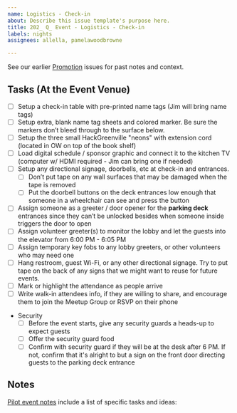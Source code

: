 ```yaml
---
name: Logistics - Check-in
about: Describe this issue template's purpose here.
title: 202_ Q_ Event - Logistics - Check-in
labels: nights
assignees: allella, pamelawoodbrowne

---
```


See our earlier [Promotion](https://github.com/hackgvl/nights/issues?q=check-in+in%3Atitle+is%3Aissue) issues for past notes and context.

## Tasks (At the Event Venue)
- [ ] Setup a check-in table with pre-printed name tags (Jim will bring name tags)
- [ ] Setup extra, blank name tag sheets and colored marker. Be sure the markers don’t bleed through to the surface below.
- [ ] Setup the three small HackGreenville "neons" with extension cord (located in OW on top of the book shelf)
- [ ] Load digital schedule / sponsor graphic and connect it to the kitchen TV (computer w/ HDMI required  - Jim can bring one if needed)
- [ ] Setup any directional signage, doorbells, etc at check-in and entrances.
  - [ ] Don’t put tape on any wall surfaces that may be damaged when the tape is removed
  - [ ] Put the doorbell buttons on the deck entrances low enough that someone in a wheelchair can see and press the button
- [ ] Assign someone as a greeter / door opener for the **parking deck** entrances since they can’t be unlocked besides when someone inside triggers the door to open
- [ ] Assign volunteer greeter(s) to monitor the lobby and let the guests into the elevator from 6:00 PM - 6:05 PM
- [ ] Assign temporary key fobs to any lobby greeters, or other volunteers who may need one
- [ ] Hang restroom, guest Wi-Fi, or any other directional signage. Try to put tape on the back of any signs that we might want to reuse for future events.
- [ ] Mark or highlight the attendance as people arrive
- [ ] Write walk-in attendees info, if they are willing to share, and encourage them to join the Meetup Group or RSVP on their phone
- Security
  - [ ] Before the event starts, give any security guards a heads-up to expect guests
  - [ ] Offer the security guard food
  - [ ] Confirm with security guard if they will be at the desk after 6 PM. If not, confirm that it's alright to but a sign on the front door directing guests to the parking deck entrance

## Notes
[Pilot event notes](https://docs.google.com/document/d/106st3E4nNViZhedZ6N2ZJE9W0J_wvN0-0VmZjQftio0/edit#heading=h.plt13akfxp0s) include a list of specific tasks and ideas:
